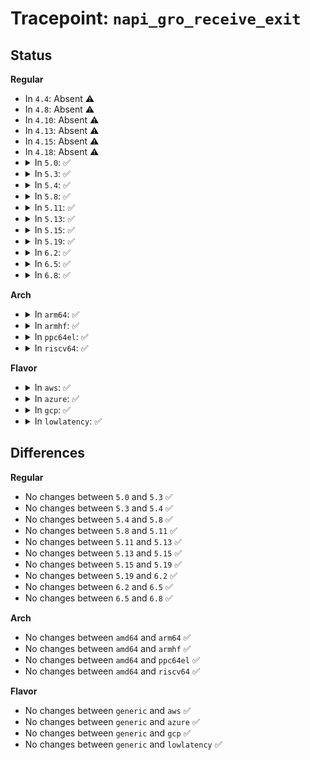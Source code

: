 # Tracepoint: <code>napi_gro_receive_exit</code>

## Status
<b>Regular</b>
<ul>
<li>
In <code>4.4</code>: Absent ⚠️
</li>
<li>
In <code>4.8</code>: Absent ⚠️
</li>
<li>
In <code>4.10</code>: Absent ⚠️
</li>
<li>
In <code>4.13</code>: Absent ⚠️
</li>
<li>
In <code>4.15</code>: Absent ⚠️
</li>
<li>
In <code>4.18</code>: Absent ⚠️
</li>
<li>
<details>
<summary>In <code>5.0</code>: ✅</summary>

Event:

```c
struct trace_event_raw_net_dev_rx_exit_template {
    struct trace_entry ent;
    int ret;
    char __data[0];
};
```
Function:

```c
void trace_event_raw_event_net_dev_rx_exit_template(void *__data, int ret);
```
</details>
</li>
<li>
<details>
<summary>In <code>5.3</code>: ✅</summary>

Event:

```c
struct trace_event_raw_net_dev_rx_exit_template {
    struct trace_entry ent;
    int ret;
    char __data[0];
};
```
Function:

```c
void trace_event_raw_event_net_dev_rx_exit_template(void *__data, int ret);
```
</details>
</li>
<li>
<details>
<summary>In <code>5.4</code>: ✅</summary>

Event:

```c
struct trace_event_raw_net_dev_rx_exit_template {
    struct trace_entry ent;
    int ret;
    char __data[0];
};
```
Function:

```c
void trace_event_raw_event_net_dev_rx_exit_template(void *__data, int ret);
```
</details>
</li>
<li>
<details>
<summary>In <code>5.8</code>: ✅</summary>

Event:

```c
struct trace_event_raw_net_dev_rx_exit_template {
    struct trace_entry ent;
    int ret;
    char __data[0];
};
```
Function:

```c
void trace_event_raw_event_net_dev_rx_exit_template(void *__data, int ret);
```
</details>
</li>
<li>
<details>
<summary>In <code>5.11</code>: ✅</summary>

Event:

```c
struct trace_event_raw_net_dev_rx_exit_template {
    struct trace_entry ent;
    int ret;
    char __data[0];
};
```
Function:

```c
void trace_event_raw_event_net_dev_rx_exit_template(void *__data, int ret);
```
</details>
</li>
<li>
<details>
<summary>In <code>5.13</code>: ✅</summary>

Event:

```c
struct trace_event_raw_net_dev_rx_exit_template {
    struct trace_entry ent;
    int ret;
    char __data[0];
};
```
Function:

```c
void trace_event_raw_event_net_dev_rx_exit_template(void *__data, int ret);
```
</details>
</li>
<li>
<details>
<summary>In <code>5.15</code>: ✅</summary>

Event:

```c
struct trace_event_raw_net_dev_rx_exit_template {
    struct trace_entry ent;
    int ret;
    char __data[0];
};
```
Function:

```c
void trace_event_raw_event_net_dev_rx_exit_template(void *__data, int ret);
```
</details>
</li>
<li>
<details>
<summary>In <code>5.19</code>: ✅</summary>

Event:

```c
struct trace_event_raw_net_dev_rx_exit_template {
    struct trace_entry ent;
    int ret;
    char __data[0];
};
```
Function:

```c
void trace_event_raw_event_net_dev_rx_exit_template(void *__data, int ret);
```
</details>
</li>
<li>
<details>
<summary>In <code>6.2</code>: ✅</summary>

Event:

```c
struct trace_event_raw_net_dev_rx_exit_template {
    struct trace_entry ent;
    int ret;
    char __data[0];
};
```
Function:

```c
void trace_event_raw_event_net_dev_rx_exit_template(void *__data, int ret);
```
</details>
</li>
<li>
<details>
<summary>In <code>6.5</code>: ✅</summary>

Event:

```c
struct trace_event_raw_net_dev_rx_exit_template {
    struct trace_entry ent;
    int ret;
    char __data[0];
};
```
Function:

```c
void trace_event_raw_event_net_dev_rx_exit_template(void *__data, int ret);
```
</details>
</li>
<li>
<details>
<summary>In <code>6.8</code>: ✅</summary>

Event:

```c
struct trace_event_raw_net_dev_rx_exit_template {
    struct trace_entry ent;
    int ret;
    char __data[0];
};
```
Function:

```c
void trace_event_raw_event_net_dev_rx_exit_template(void *__data, int ret);
```
</details>
</li>
</ul>
<b>Arch</b>
<ul>
<li>
<details>
<summary>In <code>arm64</code>: ✅</summary>

Event:

```c
struct trace_event_raw_net_dev_rx_exit_template {
    struct trace_entry ent;
    int ret;
    char __data[0];
};
```
Function:

```c
void trace_event_raw_event_net_dev_rx_exit_template(void *__data, int ret);
```
</details>
</li>
<li>
<details>
<summary>In <code>armhf</code>: ✅</summary>

Event:

```c
struct trace_event_raw_net_dev_rx_exit_template {
    struct trace_entry ent;
    int ret;
    char __data[0];
};
```
Function:

```c
void trace_event_raw_event_net_dev_rx_exit_template(void *__data, int ret);
```
</details>
</li>
<li>
<details>
<summary>In <code>ppc64el</code>: ✅</summary>

Event:

```c
struct trace_event_raw_net_dev_rx_exit_template {
    struct trace_entry ent;
    int ret;
    char __data[0];
};
```
Function:

```c
void trace_event_raw_event_net_dev_rx_exit_template(void *__data, int ret);
```
</details>
</li>
<li>
<details>
<summary>In <code>riscv64</code>: ✅</summary>

Event:

```c
struct trace_event_raw_net_dev_rx_exit_template {
    struct trace_entry ent;
    int ret;
    char __data[0];
};
```
Function:

```c
void trace_event_raw_event_net_dev_rx_exit_template(void *__data, int ret);
```
</details>
</li>
</ul>
<b>Flavor</b>
<ul>
<li>
<details>
<summary>In <code>aws</code>: ✅</summary>

Event:

```c
struct trace_event_raw_net_dev_rx_exit_template {
    struct trace_entry ent;
    int ret;
    char __data[0];
};
```
Function:

```c
void trace_event_raw_event_net_dev_rx_exit_template(void *__data, int ret);
```
</details>
</li>
<li>
<details>
<summary>In <code>azure</code>: ✅</summary>

Event:

```c
struct trace_event_raw_net_dev_rx_exit_template {
    struct trace_entry ent;
    int ret;
    char __data[0];
};
```
Function:

```c
void trace_event_raw_event_net_dev_rx_exit_template(void *__data, int ret);
```
</details>
</li>
<li>
<details>
<summary>In <code>gcp</code>: ✅</summary>

Event:

```c
struct trace_event_raw_net_dev_rx_exit_template {
    struct trace_entry ent;
    int ret;
    char __data[0];
};
```
Function:

```c
void trace_event_raw_event_net_dev_rx_exit_template(void *__data, int ret);
```
</details>
</li>
<li>
<details>
<summary>In <code>lowlatency</code>: ✅</summary>

Event:

```c
struct trace_event_raw_net_dev_rx_exit_template {
    struct trace_entry ent;
    int ret;
    char __data[0];
};
```
Function:

```c
void trace_event_raw_event_net_dev_rx_exit_template(void *__data, int ret);
```
</details>
</li>
</ul>

## Differences
<b>Regular</b>
<ul>
<li>
No changes between <code>5.0</code> and <code>5.3</code> ✅
</li>
<li>
No changes between <code>5.3</code> and <code>5.4</code> ✅
</li>
<li>
No changes between <code>5.4</code> and <code>5.8</code> ✅
</li>
<li>
No changes between <code>5.8</code> and <code>5.11</code> ✅
</li>
<li>
No changes between <code>5.11</code> and <code>5.13</code> ✅
</li>
<li>
No changes between <code>5.13</code> and <code>5.15</code> ✅
</li>
<li>
No changes between <code>5.15</code> and <code>5.19</code> ✅
</li>
<li>
No changes between <code>5.19</code> and <code>6.2</code> ✅
</li>
<li>
No changes between <code>6.2</code> and <code>6.5</code> ✅
</li>
<li>
No changes between <code>6.5</code> and <code>6.8</code> ✅
</li>
</ul>
<b>Arch</b>
<ul>
<li>
No changes between <code>amd64</code> and <code>arm64</code> ✅
</li>
<li>
No changes between <code>amd64</code> and <code>armhf</code> ✅
</li>
<li>
No changes between <code>amd64</code> and <code>ppc64el</code> ✅
</li>
<li>
No changes between <code>amd64</code> and <code>riscv64</code> ✅
</li>
</ul>
<b>Flavor</b>
<ul>
<li>
No changes between <code>generic</code> and <code>aws</code> ✅
</li>
<li>
No changes between <code>generic</code> and <code>azure</code> ✅
</li>
<li>
No changes between <code>generic</code> and <code>gcp</code> ✅
</li>
<li>
No changes between <code>generic</code> and <code>lowlatency</code> ✅
</li>
</ul>
